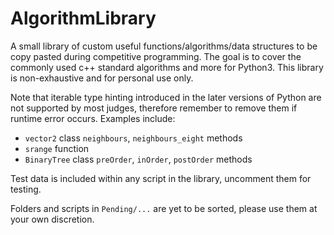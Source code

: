 # AlgorithmLibrary
A small library of custom useful functions/algorithms/data structures to be copy pasted during competitive programming. The goal is to cover the commonly used c++ standard algorithms and more for Python3. This library is non-exhaustive and for personal use only.

Note that iterable type hinting introduced in the later versions of Python are not supported by most judges, therefore remember to remove them if runtime error occurs. Examples include:
- `vector2` class `neighbours`, `neighbours_eight` methods
- `srange` function
- `BinaryTree` class `preOrder`, `inOrder`, `postOrder` methods

Test data is included within any script in the library, uncomment them for testing.

Folders and scripts in `Pending/...` are yet to be sorted, please use them at your own discretion.